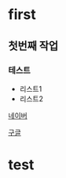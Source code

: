 # first
## 첫번째 작업
### 테스트
- 리스트1
- 리스트2

[네이버](http://www.naver.com)

[구글](http://google.com)

test
============
